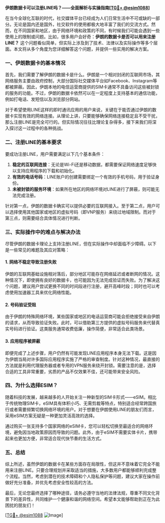 **伊朗数据卡可以注册LINE吗？——全面解析与实操指南[[TG💪+ @esim1088](https://t.me/s/esim1088)]**

在当今全球化互联的时代，社交媒体平台已经成为人们日常生活中不可或缺的一部分。无论是国内还是国外，社交软件的使用都极大地丰富了我们的交流方式。然而，在不同国家和地区，由于网络环境和政策的不同，有时候我们可能会遇到一些使用上的限制或问题。比如，很多用户会好奇：**伊朗的数据卡是否可以用来注册LINE？** 这个问题看似简单，但实际上涉及到了技术、法律以及实际操作等多个层面。本文将从多个角度为您详细解答这个问题，并提供一些实用的解决方案。

### 一、伊朗数据卡的基本情况

首先，我们需要了解伊朗的数据卡是什么。伊朗是一个相对封闭的互联网市场，其网络服务主要由政府控制，大部分国际社交媒体平台如Facebook、Instagram等都被屏蔽。因此，伊朗本地的电信运营商提供的SIM卡通常不具备访问这些被封锁的服务的功能。不过，伊朗的数据卡依然可以在一定程度上支持基本的通信功能，例如打电话、发短信以及浏览部分网站。

对于希望使用LINE这样的即时通讯应用的用户来说，关键在于能否通过伊朗的数据卡实现有效的网络连接。从理论上讲，只要能够确保网络连接稳定且不受干扰，那么注册LINE是完全可行的。但实际情况往往比理论复杂得多，接下来我们将深入探讨这一过程中的各种挑战。

### 二、注册LINE的基本要求

要成功注册LINE，用户需要满足以下几个基本条件：

1. **稳定的互联网连接**：无论是Wi-Fi还是移动数据，都需要保证网络速度足够快以支持应用程序的下载和初始化。
2. **有效的电话号码**：LINE账户的创建需要绑定一个有效的手机号码，用于验证身份。
3. **未被封锁的服务环境**：如果所在地区的网络环境对LINE进行了屏蔽，则可能无法完成注册。

针对第一点，伊朗的数据卡确实可以提供必要的互联网接入。至于第二点，用户可以选择使用其他国家或地区的虚拟号码（即VNP服务）来绕过地域限制。而对于第三点，则需要结合具体情况进行判断。

### 三、实际操作中的难点与解决办法

尽管伊朗的数据卡理论上支持注册LINE，但在实际操作中却面临不少障碍。以下是一些常见的难题及其应对策略：

#### 1. 网络不稳定导致注册失败
伊朗的互联网基础设施相对落后，部分地区可能存在网络延迟或者断网的情况。这种情况下，即使拥有良好的数据卡，也可能因为无法完成验证而失败。为了解决这个问题，建议用户尝试更换不同的时间段进行注册，避开高峰时段；同时也可以考虑使用加速器工具来优化网络性能。

#### 2. 号码验证受阻
由于伊朗的特殊网络环境，某些国家或地区的电话运营商可能会拒绝接受来自伊朗的请求，从而导致验证失败。此时，可以借助第三方提供的虚拟号码服务来代替真实号码进行验证。这类服务通常收费低廉，操作简便，非常适合此类场景。

#### 3. 应用程序被屏蔽
即便完成了上述步骤，用户仍然有可能发现LINE应用程序本身无法下载。这是因为伊朗当局对许多国际应用程序实施了严格的审查制度。针对这种情况，最直接的方法就是利用代理服务器或者专用的VPN服务来绕开封锁。需要注意的是，选择合适的工具非常重要，劣质的产品不仅效果不佳，还可能带来安全风险。

### 四、为什么选择ESIM？

随着科技的发展，越来越多的人开始关注一种新型的SIM卡形式——eSIM。相比于传统物理SIM卡，eSIM具有体积小巧、无需剪裁等特点，特别适合经常跨国旅行或者需要频繁切换网络环境的用户。对于想要在伊朗使用LINE的朋友们而言，采用eSIM方案无疑是一种更加灵活高效的选择。

通过购买一张支持多个国家网络的eSIM卡，您可以轻松切换至最适合的网络环境，避免因当地政策原因而导致的问题。此外，由于eSIM不需要实体卡片，携带起来也更加方便，非常适合现代快节奏的生活方式。

### 五、总结

综上所述，虽然伊朗的数据卡在某些方面存在局限性，但这并不意味着它完全不能用来注册LINE。只要合理规划并采取适当的措施，大多数用户都能够顺利完成整个流程。当然，考虑到潜在的技术障碍和个人隐私保护等问题，建议大家在操作前做好充分准备，并优先考虑安全性较高的方法。

最后，无论您最终选择了哪种途径，请务必遵守当地的法律法规，尊重不同文化背景下的差异性，共同维护一个健康和谐的网络空间。希望本文能够帮助到正在为此困扰的朋友们！

[[TG💪+ @esim1088](https://t.me/s/esim1088) ![Image](https://i.postimg.cc/4NQfJmqS/Snipaste-2025-05-13-00-14-12.png)]